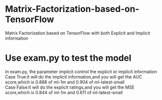 # Matrix-Factorization-based-on-TensorFlow
Matrix Factorization based on TensorFlow with both Explicit and Implicit information


# Use exam.py to test the model
In exam.py, the parameter implicit control the explicit or implicit information
<br>Case True:it will do the implicit information,and you will get the AUC score,which is 0.888 of ml-1m and 0.904 of ml-latest-small
<br>Case False:it will do the explicit ratings,and you will get the MSE score,which is 0.844 of ml-1m and 0.811 of ml-latest-small
